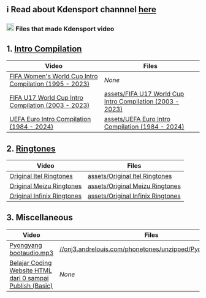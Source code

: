 ## ℹ️ Read about Kdensport channnel [here](https://github.com/LIGMATV#my-youtube-channel)

### <img src="https://raw.githubusercontent.com/Tarikul-Islam-Anik/Telegram-Animated-Emojis/main/Objects/File%20Folder.webp" style="width:20px; height:20px;"> Files that made Kdensport video

## 1. [Intro Compilation](https://www.youtube.com/playlist?list=PLsiKxvdO6IR_ZUSTeUkVUMUvEpLzuCG3G)
| Video | Files |
| --- | --- |
| [FIFA Women's World Cup Intro Compilation (1995 - 2023)](https://www.youtube.com/watch?v=7DjCxLBr2HU) | *None* |
| [FIFA U17 World Cup Intro Compilation (2003 - 2023)](https://www.youtube.com/watch?v=r02dkXgYEfc) | [assets/FIFA U17 World Cup Intro Compilation (2003 - 2023)](https://github.com/kdensport/assets/tree/main/FIFA%20U17%20World%20Cup%20Intro%20Compilation%20(2003%20-%202023)) |
| [UEFA Euro Intro Compilation (1984 - 2024)](https://www.youtube.com/watch?v=5APvIhVqJaU) | [assets/UEFA Euro Intro Compilation (1984 - 2024)](https://github.com/kdensport/assets/tree/main/UEFA%20Euro%20Intro%20Compilation%20(1984%20-%202024)) |

## 2. [Ringtones](https://www.youtube.com/playlist?list=PLsiKxvdO6IR-dMRIe3A3wSarUdSJYVh_Z)
| Video | Files |
| --- | --- |
| [Original Itel Ringtones](https://www.youtube.com/watch?v=T5cb_YVwzDY) | [assets/Original Itel Ringtones](https://github.com/kdensport/assets/tree/main/Original%20Itel%20Ringtones) |
| [Original Meizu Ringtones](https://www.youtube.com/watch?v=ZaJ0y-CIH_k) | [assets/Original Meizu Ringtones](https://github.com/kdensport/assets/tree/main/Original%20Meizu%20Ringtones) |
| [Original Infinix Ringtones](https://www.youtube.com/watch?v=FzlajQqmxnw) | [assets/Original Infinix Ringtones](https://github.com/kdensport/assets/tree/main/Original%20Infinix%20Ringtones) |

## 3. Miscellaneous
| Video | Files |
| --- | --- |
| [Pyongyang bootaudio.mp3](https://www.youtube.com/watch?v=oNu1f4xJTTQ) | [//onj3.andrelouis.com/phonetones/unzipped/Pyongyang/2407/](http://onj3.andrelouis.com/phonetones/unzipped/Pyongyang/2407/) |
| [Belajar Coding Website HTML dari 0 sampai Publish (Basic)](https://www.youtube.com/watch?v=iKCjiWrgyXI) | *None* |
